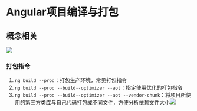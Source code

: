 # Angular项目编译与打包
## 概念相关
![](https://cdn.jsdelivr.net/gh/Huansheng1/myimg/PicGo/20201115184006.png)

### 打包指令
1. `ng build --prod`：打包生产环境，常见打包指令
2. `ng build --prod --build--optimizer --aot`：指定使用优化的打包指令
3. `ng build --prod --build--optimizer --aot --vendor-chunk`：将项目所使用的第三方类库与自己代码打包成不同文件，方便分析依赖文件大小![](https://cdn.jsdelivr.net/gh/Huansheng1/myimg/PicGo/20201115184304.png)